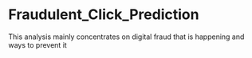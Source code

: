 # Fraudulent_Click_Prediction
This analysis mainly concentrates on digital fraud that is happening and ways to prevent it
